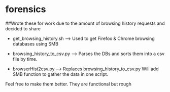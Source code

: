 # forensics

##Wrote these for work due to the amount of browsing history requests and decided to share

- get_browsing_history.sh --> Used to get Firefox & Chrome browsing databases using SMB

- browsing_history_to_csv.py --> Parses the DBs and sorts them into a csv file by time.

- browserHist2csv.py --> Replaces browsing_history_to_csv.py Will add SMB function to gather the data in one script. 

Feel free to make them better. They are functional but rough
